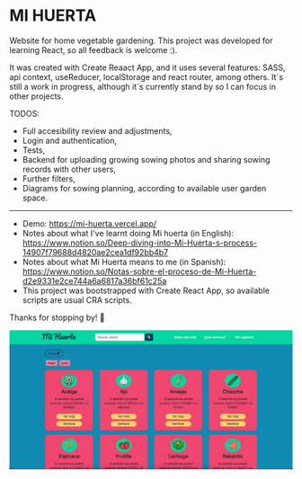 # MI HUERTA

Website for home vegetable gardening. This project was developed for learning React, so all feedback is welcome :).

It was created with Create Reaact App, and it uses several features: SASS, api context, useReducer, localStorage and react router, among others. It´s still a work in progress, although it´s currently stand by so I can focus in other projects.

TODOS:
 - Full accesibility review and adjustments,
 - Login and authentication,
 - Tests,
 - Backend for uploading growing sowing photos and sharing sowing records with other users,
 - Further filters,
 - Diagrams for sowing planning, according to available user garden space. 
 
 -----

* Demo: https://mi-huerta.vercel.app/
* Notes about what I've learnt doing Mi huerta (in English): https://www.notion.so/Deep-diving-into-Mi-Huerta-s-process-14907f79688d4820ae2cea1df92bb4b7
* Notes about what Mi Huerta means to me (in Spanish): https://www.notion.so/Notas-sobre-el-proceso-de-Mi-Huerta-d2e9331e2ce744a6a6817a36bf61c25a
* This project was bootstrapped with Create React App, so available scripts are usual CRA scripts.

Thanks for stopping by! 👋

![Desktop vew of State page](public/demo-imgs/desktop-view-StartPage.png)

